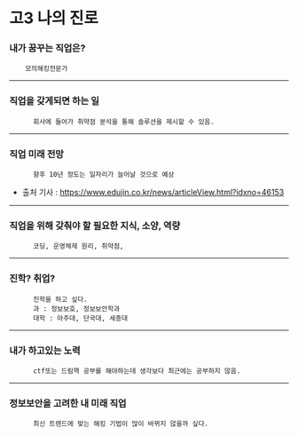고3 나의 진로 
====
### 내가 꿈꾸는 직업은?
        모의해킹전문가
---
### 직업을 갖게되면 하는 일
          회사에 들어가 취약점 분석을 통해 솔루션을 제시할 수 있음.
---
### 직업 미래 전망
          향후 10년 정도는 일자리가 늘어날 것으로 예상
* 출처 기사 : <https://www.edujin.co.kr/news/articleView.html?idxno=46153>
---         
### 직업을 위해 갖춰야 할 필요한 지식, 소양, 역량
          코딩, 운영체제 원리, 취약점, 
---
### 진학? 취업?
          진학을 하고 싶다.
          과 : 정보보호, 정보보안학과
          대학 : 아주대, 단국대, 세종대
---
### 내가 하고있는 노력
          ctf또는 드림핵 공부를 해야하는데 생각보다 최근에는 공부하지 않음.
---
### 정보보안을 고려한 내 미래 직업
          최신 트렌드에 맞는 해킹 기법이 많이 바뀌지 않을까 싶다.

